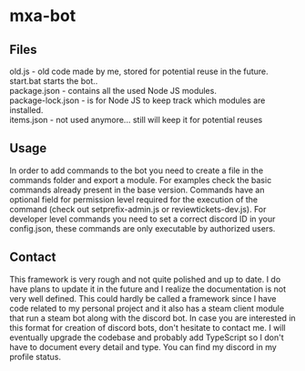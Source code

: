 # mxa-bot
## Files
old.js - old code made by me, stored for potential reuse in the future. </br>
start.bat starts the bot.. </br>
package.json - contains all the used Node JS modules. </br>
package-lock.json - is for Node JS to keep track which modules are installed. </br>
items.json - not used anymore... still will keep it for potential reuses</br>

## Usage
In order to add commands to the bot you need to create a file in the commands folder and export a module.
For examples check the basic commands already present in the base version. Commands have an optional field
for permission level required for the execution of the command (check out setprefix-admin.js or reviewtickets-dev.js).
For developer level commands you need to set a correct discord ID in your config.json, these commands are only 
executable by authorized users.

## Contact
This framework is very rough and not quite polished and up to date. I do have plans to update it in the future and
I realize the documentation is not very well defined. This could hardly be called a framework since I have code
related to my personal project and it also has a steam client module that run a steam bot along with the discord bot.
In case you are interested in this format for creation of discord bots, don't hesitate to contact me. I will eventually
upgrade the codebase and probably add TypeScript so I don't have to document every detail and type. You can find my
discord in my profile status.
